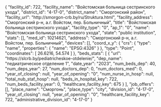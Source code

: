 {
    "facility_id": 722,
    "facility_name": "Войстомская больница сестринского ухода",
    "district_id": "4-17-0",
    "district_name": "Сморгонский район",
    "facility_url": "http:\/\/smorgon-crb.by\/ru\/Struktura.html",
    "facility_address": "Сморгонский р-н, а.г. Войстом, пер. Больничный",
    "title": "Войстомская больница сестринского ухода",
    "facility_type": "0",
    "ap_1": "0",
    "name": "Войстомская больница сестринского ухода",
    "state": "public institution",
    "stats": [],
    "med_id": 10214621,
    "address": "Сморгонский р-н, а.г. Войстом, пер. Больничный",
    "devices": [],
    "coord_x_y": {
        "crs": {
            "type": "name",
            "properties": {
                "name": "EPSG:4326"
            }
        },
        "type": "Point",
        "coordinates": [
            26.6216,
            54.574
        ]
    },
    "beds_stats": [
        {
            "url": "https:\/\/slcrb.by\/pediatricheskoe-otdelenie\/",
            "dep_name": "педиатрическое отделение 1",
            "date_year": "2023",
            "num_beds_dep": 40,
            "num_deps_year": 27,
            "num_doctors_dep": 0,
            "num_doctors_med": 0,
            "year_of_closing": null,
            "year_of_opening": "0",
            "num_nurse_in_hosp": null,
            "total_nub_staf_hosp": null,
            "beds_in_hospital_key": 722,
            "num_beds_facility_year": 0,
            "healthcare_facility_key": 675
        }
    ],
    "job_offers": [],
    "place_name": "Сморгонь",
    "place_type": "city",
    "division_id": "4-17-0",
    "year_of_closing": null,
    "year_of_opening": "0",
    "healthcare_facility_key": 722,
    "administrative_division_id": "4-17-0"
}